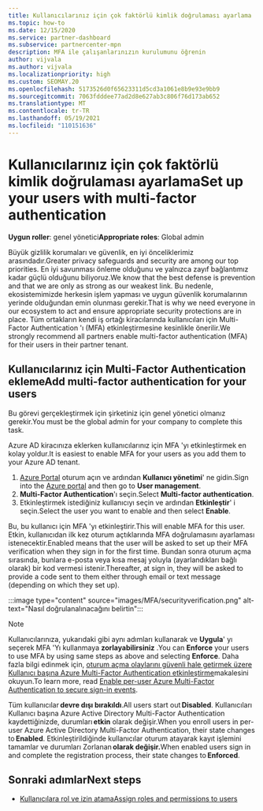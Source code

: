 ```yaml
---
title: Kullanıcılarınız için çok faktörlü kimlik doğrulaması ayarlama
ms.topic: how-to
ms.date: 12/15/2020
ms.service: partner-dashboard
ms.subservice: partnercenter-mpn
description: MFA ile çalışanlarınızın kurulumunu öğrenin
author: vijvala
ms.author: vijvala
ms.localizationpriority: high
ms.custom: SEOMAY.20
ms.openlocfilehash: 5173526d0f65623311d5cd3a1061e8b9e93e9bb9
ms.sourcegitcommit: 7063fdddee77ad2d8e627ab3c806f76d173ab652
ms.translationtype: MT
ms.contentlocale: tr-TR
ms.lasthandoff: 05/19/2021
ms.locfileid: "110151636"
---
```

# <a name="set-up-your-users-with-multi-factor-authentication"></a><span data-ttu-id="ec51c-103">Kullanıcılarınız için çok faktörlü kimlik doğrulaması ayarlama</span><span class="sxs-lookup"><span data-stu-id="ec51c-103">Set up your users with multi-factor authentication</span></span>

<span data-ttu-id="ec51c-104">**Uygun roller**: genel yönetici</span><span class="sxs-lookup"><span data-stu-id="ec51c-104">**Appropriate roles**: Global admin</span></span>

<span data-ttu-id="ec51c-105">Büyük gizlilik korumaları ve güvenlik, en iyi önceliklerimiz arasındadır.</span><span class="sxs-lookup"><span data-stu-id="ec51c-105">Greater privacy safeguards and security are among our top priorities.</span></span> <span data-ttu-id="ec51c-106">En iyi savunması önleme olduğunu ve yalnızca zayıf bağlantımız kadar güçlü olduğunu biliyoruz.</span><span class="sxs-lookup"><span data-stu-id="ec51c-106">We know that the best defense is prevention and that we are only as strong as our weakest link.</span></span> <span data-ttu-id="ec51c-107">Bu nedenle, ekosistemimizde herkesin işlem yapması ve uygun güvenlik korumalarının yerinde olduğundan emin olunması gerekir.</span><span class="sxs-lookup"><span data-stu-id="ec51c-107">That is why we need everyone in our ecosystem to act and ensure appropriate security protections are in place.</span></span> <span data-ttu-id="ec51c-108">Tüm ortakların kendi iş ortağı kiracılarında kullanıcıları için Multi-Factor Authentication 'ı (MFA) etkinleştirmesine kesinlikle önerilir.</span><span class="sxs-lookup"><span data-stu-id="ec51c-108">We strongly recommend all partners enable multi-factor authentication (MFA) for their users in their partner tenant.</span></span> 

## <a name="add-multi-factor-authentication-for-your-users"></a><span data-ttu-id="ec51c-109">Kullanıcılarınız için Multi-Factor Authentication ekleme</span><span class="sxs-lookup"><span data-stu-id="ec51c-109">Add multi-factor authentication for your users</span></span>

<span data-ttu-id="ec51c-110">Bu görevi gerçekleştirmek için şirketiniz için genel yönetici olmanız gerekir.</span><span class="sxs-lookup"><span data-stu-id="ec51c-110">You must be the global admin for your company to complete this task.</span></span>

<span data-ttu-id="ec51c-111">Azure AD kiracınıza eklerken kullanıcılarınız için MFA 'yı etkinleştirmek en kolay yoldur.</span><span class="sxs-lookup"><span data-stu-id="ec51c-111">It is easiest to enable MFA for your users as you add them to your Azure AD tenant.</span></span>

1. <span data-ttu-id="ec51c-112">[Azure Portal](https://portal.azure.com) oturum açın ve ardından **Kullanıcı yönetimi**' ne gidin.</span><span class="sxs-lookup"><span data-stu-id="ec51c-112">Sign into the [Azure portal](https://portal.azure.com) and then go to **User management**.</span></span>
1. <span data-ttu-id="ec51c-113">**Multi-Factor Authentication**'ı seçin.</span><span class="sxs-lookup"><span data-stu-id="ec51c-113">Select **Multi-factor authentication**.</span></span>
1. <span data-ttu-id="ec51c-114">Etkinleştirmek istediğiniz kullanıcıyı seçin ve ardından **Etkinleştir**' i seçin.</span><span class="sxs-lookup"><span data-stu-id="ec51c-114">Select the user you want to enable and then select **Enable**.</span></span>

<span data-ttu-id="ec51c-115">Bu, bu kullanıcı için MFA 'yı etkinleştirir.</span><span class="sxs-lookup"><span data-stu-id="ec51c-115">This will enable MFA for this user.</span></span> <span data-ttu-id="ec51c-116">Etkin, kullanıcıdan ilk kez oturum açtıklarında MFA doğrulamasını ayarlaması istenecektir.</span><span class="sxs-lookup"><span data-stu-id="ec51c-116">Enabled means that the user will be asked to set up their MFA verification when they sign in for the first time.</span></span> <span data-ttu-id="ec51c-117">Bundan sonra oturum açma sırasında, bunlara e-posta veya kısa mesaj yoluyla (ayarlandıkları bağlı olarak) bir kod vermesi istenir.</span><span class="sxs-lookup"><span data-stu-id="ec51c-117">Thereafter, at sign in, they will be asked to provide a code sent to them either through email or text message (depending on which they set up).</span></span>  

:::image type="content" source="images/MFA/securityverification.png" alt-text="Nasıl doğrulanalınacağını belirtin":::

>[!NOTE]
><span data-ttu-id="ec51c-119">Kullanıcılarınıza, yukarıdaki gibi aynı adımları kullanarak ve **Uygula**' yı seçerek MFA 'Yı kullanmaya **zorlayabilirsiniz** .</span><span class="sxs-lookup"><span data-stu-id="ec51c-119">You can **Enforce** your users to use MFA by using same steps as above and selecting **Enforce**.</span></span> <span data-ttu-id="ec51c-120">Daha fazla bilgi edinmek için, [oturum açma olaylarını güvenli hale getirmek üzere Kullanıcı başına Azure Multi-Factor Authentication etkinleştirme](/azure/active-directory/authentication/howto-mfa-userstates)makalesini okuyun.</span><span class="sxs-lookup"><span data-stu-id="ec51c-120">To learn more, read [Enable per-user Azure Multi-Factor Authentication to secure sign-in events](/azure/active-directory/authentication/howto-mfa-userstates).</span></span> 

<span data-ttu-id="ec51c-121">Tüm kullanıcılar **devre dışı bırakıldı**.</span><span class="sxs-lookup"><span data-stu-id="ec51c-121">All users start out **Disabled**.</span></span> <span data-ttu-id="ec51c-122">Kullanıcıları Kullanıcı başına Azure Active Directory Multi-Factor Authentication kaydettiğinizde, durumları **etkin** olarak değişir.</span><span class="sxs-lookup"><span data-stu-id="ec51c-122">When you enroll users in per-user Azure Active Directory Multi-Factor Authentication, their state changes to **Enabled**.</span></span> <span data-ttu-id="ec51c-123">Etkinleştirildiğinde kullanıcılar oturum atayarak kayıt işlemini tamamlar ve durumları Zorlanan **olarak değişir.**</span><span class="sxs-lookup"><span data-stu-id="ec51c-123">When enabled users sign in and complete the registration process, their state changes to **Enforced**.</span></span> 

## <a name="next-steps"></a><span data-ttu-id="ec51c-124">Sonraki adımlar</span><span class="sxs-lookup"><span data-stu-id="ec51c-124">Next steps</span></span>

- [<span data-ttu-id="ec51c-125">Kullanıcılara rol ve izin atama</span><span class="sxs-lookup"><span data-stu-id="ec51c-125">Assign roles and permissions to users</span></span>](permissions-overview.md)